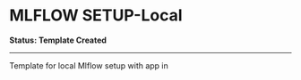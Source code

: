 # MLFLOW SETUP-Local

**Status: Template Created**

---

Template for local Mlflow setup with app in
